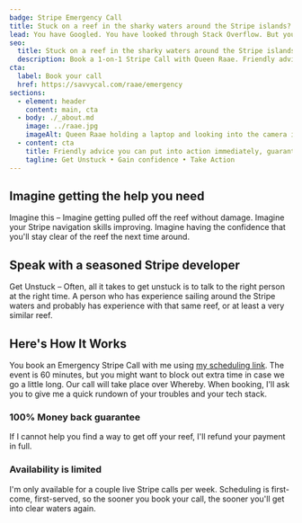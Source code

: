 ```yaml
---
badge: Stripe Emergency Call
title: Stuck on a reef in the sharky waters around the Stripe islands?
lead: You have Googled. You have looked through Stack Overflow. But you are still stuck on that reef. You are ready to give up! To abandon ship!
seo:
  title: Stuck on a reef in the sharky waters around the Stripe islands?
  description: Book a 1-on-1 Stripe Call with Queen Raae. Friendly advice you can put into action immediately, guaranteed!
cta:
  label: Book your call
  href: https://savvycal.com/raae/emergency
sections:
  - element: header
    content: main, cta
  - body: ./_about.md
    image: ../raae.jpg
    imageAlt: Queen Raae holding a laptop and looking into the camera in her signature green dress.
  - content: cta
    title: Friendly advice you can put into action immediately, guaranteed.
    tagline: Get Unstuck • Gain confidence • Take Action
---
```


## Imagine getting the help you need

Imagine this – Imagine getting pulled off the reef without damage. Imagine your Stripe navigation skills improving. Imagine having the confidence that you'll stay clear of the reef the next time around.

## Speak with a seasoned Stripe developer

Get Unstuck – Often, all it takes to get unstuck is to talk to the right person at the right time. A person who has experience sailing around the Stripe waters and probably has experience with that same reef, or at least a very similar reef.

## Here's How It Works

You book an Emergency Stripe Call with me using [my scheduling link](https://savvycal.com/raae/emergency). The event is 60 minutes, but you might want to block out extra time in case we go a little long. Our call will take place over Whereby. When booking, I'll ask you to give me a quick rundown of your troubles and your tech stack.

### 100% Money back guarantee

If I cannot help you find a way to get off your reef, I'll refund your payment in full.

### Availability is limited

I'm only available for a couple live Stripe calls per week. Scheduling is first-come, first-served, so the sooner you book your call, the sooner you'll get into clear waters again.
